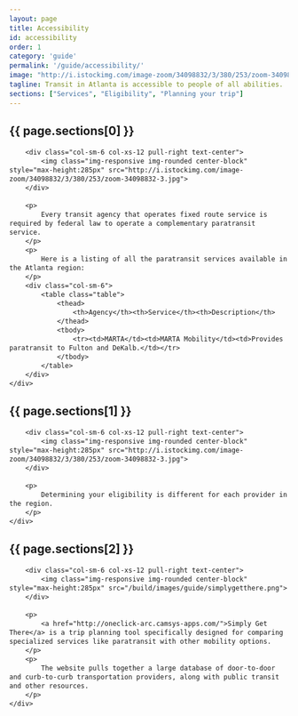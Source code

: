 ```yaml
---
layout: page
title: Accessibility
id: accessibility
order: 1
category: 'guide'
permalink: '/guide/accessibility/'
image: "http://i.istockimg.com/image-zoom/34098832/3/380/253/zoom-34098832-3.jpg"
tagline: Transit in Atlanta is accessible to people of all abilities.  Paratransit, as well as most fixed route (i.e., bus and train) service, is available to eligible seniors and persons with disabilities.
sections: ["Services", "Eligibility", "Planning your trip"]
---
```


<div class="row">
	<div class="col-sm-12">
		<h2 id="{{ page.sections[0] | slugify }}">{{ page.sections[0] }}</h2>


		<div class="col-sm-6 col-xs-12 pull-right text-center">
			<img class="img-responsive img-rounded center-block" style="max-height:285px" src="http://i.istockimg.com/image-zoom/34098832/3/380/253/zoom-34098832-3.jpg">
		</div>

		<p>
			Every transit agency that operates fixed route service is required by federal law to operate a complementary paratransit service.
		</p>
		<p>
			Here is a listing of all the paratransit services available in the Atlanta region:
		</p>
		<div class="col-sm-6">
			<table class="table">
				<thead>
					<th>Agency</th><th>Service</th><th>Description</th>
				</thead>
				<tbody>
					<tr><td>MARTA</td><td>MARTA Mobility</td><td>Provides paratransit to Fulton and DeKalb.</td></tr>
				</tbody>
			</table>
		</div>
	</div>
</div>

<div class="row">
	<div class="col-sm-12">
		<h2 id="{{ page.sections[1] | slugify }}">{{ page.sections[1] }}</h2>


		<div class="col-sm-6 col-xs-12 pull-right text-center">
			<img class="img-responsive img-rounded center-block" style="max-height:285px" src="http://i.istockimg.com/image-zoom/34098832/3/380/253/zoom-34098832-3.jpg">
		</div>

		<p>
			Determining your eligibility is different for each provider in the region.
		</p>
	</div>
</div>

<div class="row">
	<div class="col-sm-12">
		<h2 id="{{ page.sections[2] | slugify }}">{{ page.sections[2] }}</h2>


		<div class="col-sm-6 col-xs-12 pull-right text-center">
			<img class="img-responsive img-rounded center-block" style="max-height:285px" src="/build/images/guide/simplygetthere.png">
		</div>

		<p>
			<a href="http://oneclick-arc.camsys-apps.com/">Simply Get There</a> is a trip planning tool specifically designed for comparing specialized services like paratransit with other mobility options.
		</p>
		<p>
			The website pulls together a large database of door-to-door and curb-to-curb transportation providers, along with public transit and other resources.
		</p>
	</div>
</div>